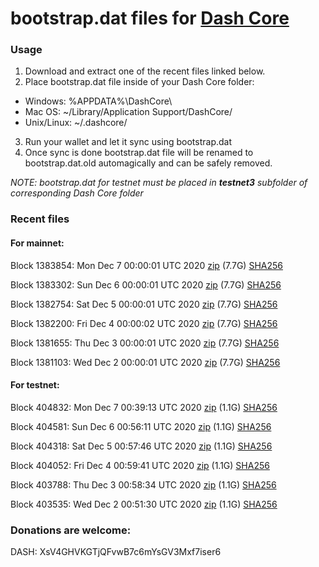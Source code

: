# bootstrap.dat files for [Dash Core](https://github.com/dashpay/dash)

### Usage

1. Download and extract one of the recent files linked below.
2. Place bootstrap.dat file inside of your Dash Core folder:
 - Windows: %APPDATA%\DashCore\
 - Mac OS: ~/Library/Application Support/DashCore/
 - Unix/Linux: ~/.dashcore/
3. Run your wallet and let it sync using bootstrap.dat
4. Once sync is done bootstrap.dat file will be renamed to bootstrap.dat.old automagically and can be safely removed.

_NOTE: bootstrap.dat for testnet must be placed in **testnet3** subfolder of corresponding Dash Core folder_

### Recent files

#### For mainnet:

Block 1383854: Mon Dec  7 00:00:01 UTC 2020 [zip](https://dash-bootstrap.ams3.digitaloceanspaces.com/mainnet/2020-12-07/bootstrap.dat.zip) (7.7G) [SHA256](https://dash-bootstrap.ams3.digitaloceanspaces.com/mainnet/2020-12-07/sha256.txt)

Block 1383302: Sun Dec  6 00:00:01 UTC 2020 [zip](https://dash-bootstrap.ams3.digitaloceanspaces.com/mainnet/2020-12-06/bootstrap.dat.zip) (7.7G) [SHA256](https://dash-bootstrap.ams3.digitaloceanspaces.com/mainnet/2020-12-06/sha256.txt)

Block 1382754: Sat Dec  5 00:00:01 UTC 2020 [zip](https://dash-bootstrap.ams3.digitaloceanspaces.com/mainnet/2020-12-05/bootstrap.dat.zip) (7.7G) [SHA256](https://dash-bootstrap.ams3.digitaloceanspaces.com/mainnet/2020-12-05/sha256.txt)

Block 1382200: Fri Dec  4 00:00:02 UTC 2020 [zip](https://dash-bootstrap.ams3.digitaloceanspaces.com/mainnet/2020-12-04/bootstrap.dat.zip) (7.7G) [SHA256](https://dash-bootstrap.ams3.digitaloceanspaces.com/mainnet/2020-12-04/sha256.txt)

Block 1381655: Thu Dec  3 00:00:01 UTC 2020 [zip](https://dash-bootstrap.ams3.digitaloceanspaces.com/mainnet/2020-12-03/bootstrap.dat.zip) (7.7G) [SHA256](https://dash-bootstrap.ams3.digitaloceanspaces.com/mainnet/2020-12-03/sha256.txt)

Block 1381103: Wed Dec  2 00:00:01 UTC 2020 [zip](https://dash-bootstrap.ams3.digitaloceanspaces.com/mainnet/2020-12-02/bootstrap.dat.zip) (7.7G) [SHA256](https://dash-bootstrap.ams3.digitaloceanspaces.com/mainnet/2020-12-02/sha256.txt)


#### For testnet:

Block 404832: Mon Dec  7 00:39:13 UTC 2020 [zip](https://dash-bootstrap.ams3.digitaloceanspaces.com/testnet/2020-12-07/bootstrap.dat.zip) (1.1G) [SHA256](https://dash-bootstrap.ams3.digitaloceanspaces.com/testnet/2020-12-07/sha256.txt)

Block 404581: Sun Dec  6 00:56:11 UTC 2020 [zip](https://dash-bootstrap.ams3.digitaloceanspaces.com/testnet/2020-12-06/bootstrap.dat.zip) (1.1G) [SHA256](https://dash-bootstrap.ams3.digitaloceanspaces.com/testnet/2020-12-06/sha256.txt)

Block 404318: Sat Dec  5 00:57:46 UTC 2020 [zip](https://dash-bootstrap.ams3.digitaloceanspaces.com/testnet/2020-12-05/bootstrap.dat.zip) (1.1G) [SHA256](https://dash-bootstrap.ams3.digitaloceanspaces.com/testnet/2020-12-05/sha256.txt)

Block 404052: Fri Dec  4 00:59:41 UTC 2020 [zip](https://dash-bootstrap.ams3.digitaloceanspaces.com/testnet/2020-12-04/bootstrap.dat.zip) (1.1G) [SHA256](https://dash-bootstrap.ams3.digitaloceanspaces.com/testnet/2020-12-04/sha256.txt)

Block 403788: Thu Dec  3 00:58:34 UTC 2020 [zip](https://dash-bootstrap.ams3.digitaloceanspaces.com/testnet/2020-12-03/bootstrap.dat.zip) (1.1G) [SHA256](https://dash-bootstrap.ams3.digitaloceanspaces.com/testnet/2020-12-03/sha256.txt)

Block 403535: Wed Dec  2 00:51:30 UTC 2020 [zip](https://dash-bootstrap.ams3.digitaloceanspaces.com/testnet/2020-12-02/bootstrap.dat.zip) (1.1G) [SHA256](https://dash-bootstrap.ams3.digitaloceanspaces.com/testnet/2020-12-02/sha256.txt)


### Donations are welcome:

DASH: XsV4GHVKGTjQFvwB7c6mYsGV3Mxf7iser6
